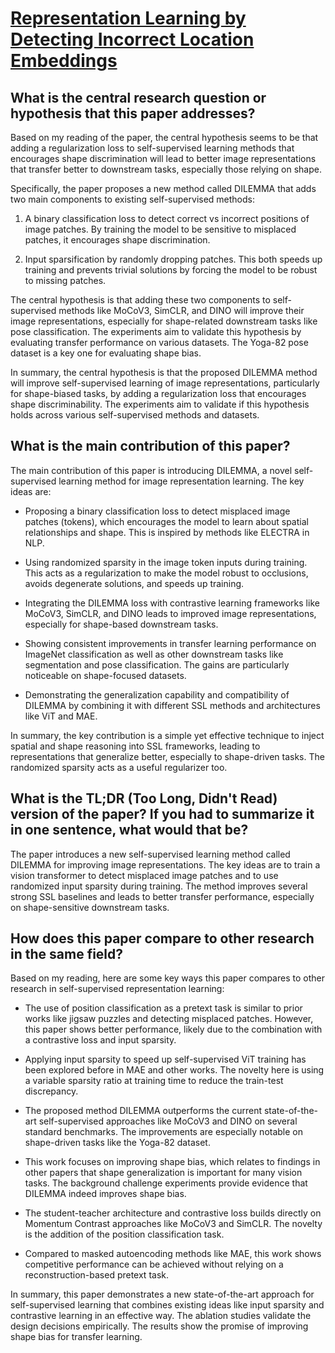 # [Representation Learning by Detecting Incorrect Location Embeddings](https://arxiv.org/abs/2204.04788)

## What is the central research question or hypothesis that this paper addresses?

 Based on my reading of the paper, the central hypothesis seems to be that adding a regularization loss to self-supervised learning methods that encourages shape discrimination will lead to better image representations that transfer better to downstream tasks, especially those relying on shape. 

Specifically, the paper proposes a new method called DILEMMA that adds two main components to existing self-supervised methods:

1) A binary classification loss to detect correct vs incorrect positions of image patches. By training the model to be sensitive to misplaced patches, it encourages shape discrimination.

2) Input sparsification by randomly dropping patches. This both speeds up training and prevents trivial solutions by forcing the model to be robust to missing patches. 

The central hypothesis is that adding these two components to self-supervised methods like MoCoV3, SimCLR, and DINO will improve their image representations, especially for shape-related downstream tasks like pose classification. The experiments aim to validate this hypothesis by evaluating transfer performance on various datasets. The Yoga-82 pose dataset is a key one for evaluating shape bias.

In summary, the central hypothesis is that the proposed DILEMMA method will improve self-supervised learning of image representations, particularly for shape-biased tasks, by adding a regularization loss that encourages shape discriminability. The experiments aim to validate if this hypothesis holds across various self-supervised methods and datasets.


## What is the main contribution of this paper?

 The main contribution of this paper is introducing DILEMMA, a novel self-supervised learning method for image representation learning. The key ideas are:

- Proposing a binary classification loss to detect misplaced image patches (tokens), which encourages the model to learn about spatial relationships and shape. This is inspired by methods like ELECTRA in NLP.

- Using randomized sparsity in the image token inputs during training. This acts as a regularization to make the model robust to occlusions, avoids degenerate solutions, and speeds up training. 

- Integrating the DILEMMA loss with contrastive learning frameworks like MoCoV3, SimCLR, and DINO leads to improved image representations, especially for shape-based downstream tasks.

- Showing consistent improvements in transfer learning performance on ImageNet classification as well as other downstream tasks like segmentation and pose classification. The gains are particularly noticeable on shape-focused datasets.

- Demonstrating the generalization capability and compatibility of DILEMMA by combining it with different SSL methods and architectures like ViT and MAE.

In summary, the key contribution is a simple yet effective technique to inject spatial and shape reasoning into SSL frameworks, leading to representations that generalize better, especially to shape-driven tasks. The randomized sparsity acts as a useful regularizer too.


## What is the TL;DR (Too Long, Didn't Read) version of the paper? If you had to summarize it in one sentence, what would that be?

 The paper introduces a new self-supervised learning method called DILEMMA for improving image representations. The key ideas are to train a vision transformer to detect misplaced image patches and to use randomized input sparsity during training. The method improves several strong SSL baselines and leads to better transfer performance, especially on shape-sensitive downstream tasks.


## How does this paper compare to other research in the same field?

 Based on my reading, here are some key ways this paper compares to other research in self-supervised representation learning:

- The use of position classification as a pretext task is similar to prior works like jigsaw puzzles and detecting misplaced patches. However, this paper shows better performance, likely due to the combination with a contrastive loss and input sparsity.

- Applying input sparsity to speed up self-supervised ViT training has been explored before in MAE and other works. The novelty here is using a variable sparsity ratio at training time to reduce the train-test discrepancy.

- The proposed method DILEMMA outperforms the current state-of-the-art self-supervised approaches like MoCoV3 and DINO on several standard benchmarks. The improvements are especially notable on shape-driven tasks like the Yoga-82 dataset.

- This work focuses on improving shape bias, which relates to findings in other papers that shape generalization is important for many vision tasks. The background challenge experiments provide evidence that DILEMMA indeed improves shape bias.

- The student-teacher architecture and contrastive loss builds directly on Momentum Contrast approaches like MoCoV3 and SimCLR. The novelty is the addition of the position classification task.

- Compared to masked autoencoding methods like MAE, this work shows competitive performance can be achieved without relying on a reconstruction-based pretext task.

In summary, this paper demonstrates a new state-of-the-art approach for self-supervised learning that combines existing ideas like input sparsity and contrastive learning in an effective way. The ablation studies validate the design decisions empirically. The results show the promise of improving shape bias for transfer learning.
